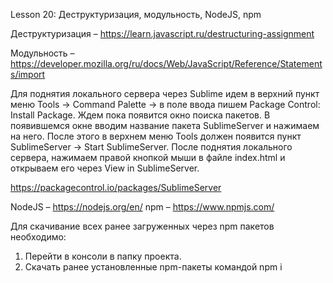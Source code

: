 Lesson 20: Деструктуризация, модульность, NodeJS, npm

Деструктуризация – https://learn.javascript.ru/destructuring-assignment

Модульность – https://developer.mozilla.org/ru/docs/Web/JavaScript/Reference/Statements/import

Для поднятия локального сервера через Sublime идем в верхний пункт меню Tools -> Command Palette -> в поле ввода пишем Package Control: Install Package. Ждем пока появится окно поиска пакетов. В появившемся окне вводим название пакета SublimeServer и нажимаем на него. После этого в верхнем меню Tools должен появится пункт SublimeServer -> Start SublimeServer. После поднятия локального сервера, нажимаем правой кнопкой мыши в файле index.html и открываем его через View in SublimeServer.

https://packagecontrol.io/packages/SublimeServer

NodeJS – https://nodejs.org/en/
npm – https://www.npmjs.com/

Для скачивание всех ранее загруженных через npm пакетов необходимо:
1. Перейти в консоли в папку проекта.
2. Скачать ранее установленные npm-пакеты командой npm i